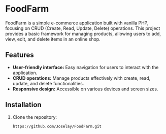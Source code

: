 # FoodFarm

FoodFarm is a simple e-commerce application built with vanilla PHP, focusing on CRUD (Create, Read, Update, Delete) operations. This project provides a basic framework for managing products, allowing users to add, view, edit, and delete items in an online shop.

## Features

- **User-friendly interface:** Easy navigation for users to interact with the application.
- **CRUD operations:** Manage products effectively with create, read, update, and delete functionalities.
- **Responsive design:** Accessible on various devices and screen sizes.

## Installation

1. Clone the repository:
   ```bash
   https://github.com/Joselay/FoodFarm.git
